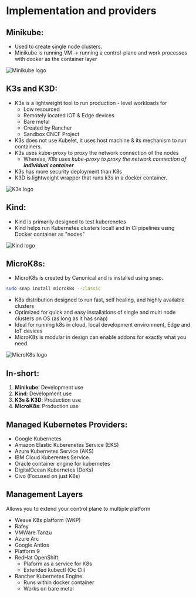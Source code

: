 # Implementation and providers

## Minikube:
- Used to create single node clusters.
- Minikube is running VM -> running a control-plane and work processes with docker as the container layer

![Minikube logo](https://www.couchbase.com/wp-content/original-assets/september-2016/minikube---rapid-dev--testing-for-kubernetes/minikube-logo-1024x290.jpg)

## K3s and K3D:
- K3s is a lightweight tool to run production - level workloads for 
    - Low resourced
    - Remotely located IOT & Edge devices
    - Bare metal
    - Created by Rancher
    - Sandbox CNCF Project
- K3s does not use Kubelet, it uses host machine & its mechanism to run containers.
- K3s uses kube-proxy to proxy the network connection of the nodes
    - Whereas, *K8s uses kube-proxy to proxy the network connection of **individual container***
- K3s has more security deployment than K8s
- K3D is lightweight wrapper that runs k3s in a docker container.

![K3s logo](https://docs.k3s.io/img/k3s-logo-dark.svg)

## Kind:
- Kind is primarily designed to test kuberenetes
- Kind helps run Kubernetes clusters locall and in CI pipelines using Docker container as "nodes"

![Kind logo](https://d33wubrfki0l68.cloudfront.net/d0c94836ab5b896f29728f3c4798054539303799/9f948/logo/logo.png)

## MicroK8s:
- MicroK8s is created by Canonical and is installed using snap.
```bash
sudo snap install microk8s --classic
```
- K8s distribution designed to run fast, self healing, and highly available clusters
- Optimized for quick and easy installations of single and multi node clusters on OS (as long as it has snap)
- Ideal for running k8s in cloud, local development environment, Edge and IoT devices
- MicroK8s is modular in design can enable addons for exactly what you need.

![MicroK8s logo](https://global.discourse-cdn.com/business6/uploads/kubernetes/original/2X/5/52c2e57feb961611de65abf267208fa8a957f5f5.png)

## In-short:
1. **Minikube**: Development use
2. **Kind**: Development use
3. **K3s & K3D**: Production use
4. **MicroK8s**: Production use

## Managed Kubernetes Providers:
- Google Kubernetes
- Amazon Elastic Kuberenetes Service (EKS)
- Azure Kubernetes Service (AKS)
- IBM Cloud Kuberentes Service.
- Oracle container engine for kubernetes
- DigitalOcean Kubernetes (DoKs)
- Civo (Focused on just K8s)

## Management Layers
Allows you to extend your control plane to multiple platform
- Weave K8s platform (WKP)
- Rafey
- VMWare Tanzu
- Azure Arc
- Google Antlos
- Platform 9
- RedHat OpenShift:
    - Plaform as a service for K8s
    - Extended kubectl (Oc Cli)
- Rancher Kubernetes Engine:
    - Runs within docker container
    - Works on bare metal